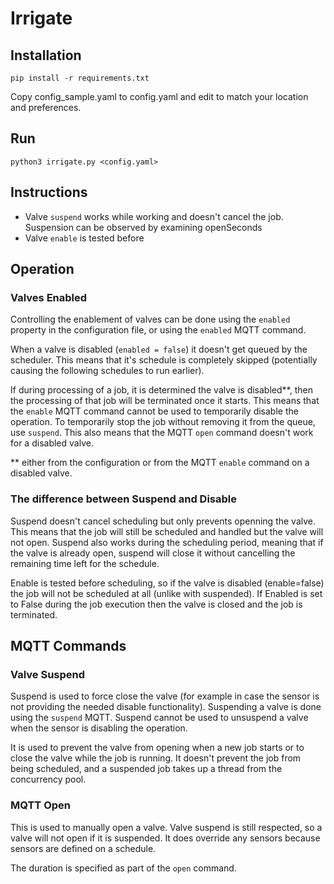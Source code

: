 # Irrigate

## Installation

`pip install -r requirements.txt`

Copy config_sample.yaml to config.yaml and edit to match your location and preferences. 

## Run

`python3 irrigate.py <config.yaml>`

## Instructions

- Valve `suspend` works while working and doesn't cancel the job. Suspension can be observed by examining openSeconds
- Valve `enable` is tested before

## Operation

### Valves Enabled

Controlling the enablement of valves can be done using the `enabled` property in the configuration file, or using the `enabled` MQTT command.

When a valve is disabled (`enabled = false`) it doesn't get queued by the scheduler. This means that it's schedule is completely skipped (potentially causing the following schedules to run earlier).

If during processing of a job, it is determined the valve is disabled**, then the processing of that job will be terminated once it starts. This means that the `enable` MQTT command cannot be used to temporarily disable the operation. To temporarily stop the job without removing it from the queue, use `suspend`. This also means that the MQTT `open` command doesn't work for a disabled valve.

  ** either from the configuration or from the MQTT `enable` command on a disabled valve.

### The difference between Suspend and Disable

Suspend doesn't cancel scheduling but only prevents openning the valve. This means that the job will still be scheduled and handled but the valve will not open. Suspend also works during the scheduling period, meaning that if the valve is already open, suspend will close it without cancelling the remaining time left for the schedule.

Enable is tested before scheduling, so if the valve is disabled (enable=false) the job will not be scheduled at all (unlike with suspended). If Enabled is set to False during the job execution then the valve is closed and the job is terminated.

## MQTT Commands

### Valve Suspend

Suspend is used to force close the valve (for example in case the sensor is not providing the needed disable functionality). Suspending a valve is done using the `suspend` MQTT. Suspend cannot be used to unsuspend a valve when the sensor is disabling the operation.

It is used to prevent the valve from opening when a new job starts or to close the valve while the job is running. It doesn't prevent the job from being scheduled, and a suspended job takes up a thread from the concurrency pool.

### MQTT Open

This is used to manually open a valve. Valve suspend is still respected, so a valve will not open if it is suspended. It does override any sensors because sensors are defined on a schedule.

The duration is specified as part of the `open` command.
